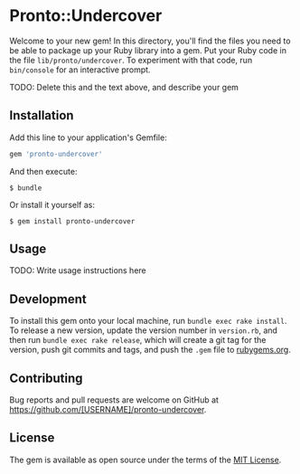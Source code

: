 # Pronto::Undercover

Welcome to your new gem! In this directory, you'll find the files you need to be able to package up your Ruby library into a gem. Put your Ruby code in the file `lib/pronto/undercover`. To experiment with that code, run `bin/console` for an interactive prompt.

TODO: Delete this and the text above, and describe your gem

## Installation

Add this line to your application's Gemfile:

```ruby
gem 'pronto-undercover'
```

And then execute:

    $ bundle

Or install it yourself as:

    $ gem install pronto-undercover

## Usage

TODO: Write usage instructions here

## Development

To install this gem onto your local machine, run `bundle exec rake install`. To release a new version, update the version number in `version.rb`, and then run `bundle exec rake release`, which will create a git tag for the version, push git commits and tags, and push the `.gem` file to [rubygems.org](https://rubygems.org).

## Contributing

Bug reports and pull requests are welcome on GitHub at https://github.com/[USERNAME]/pronto-undercover.

## License

The gem is available as open source under the terms of the [MIT License](https://opensource.org/licenses/MIT).
